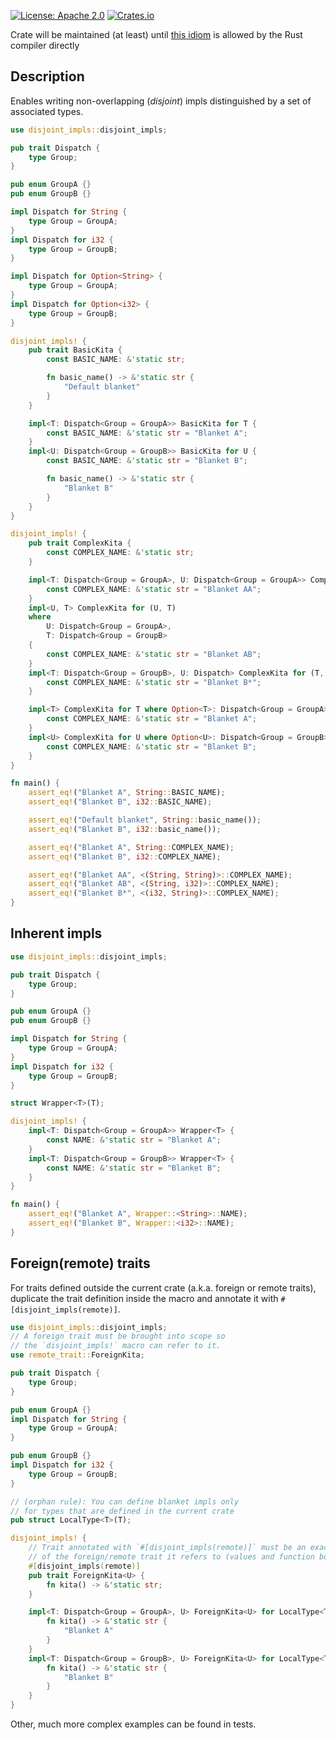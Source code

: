 [![License: Apache 2.0](https://img.shields.io/badge/License-Apache%202.0-blue.svg)](https://github.com/mversic/disjoint_impls/blob/master/LICENSE)
[![Crates.io](https://img.shields.io/crates/v/disjoint_impls.svg)](https://crates.io/crates/disjoint_impls)

Crate will be maintained (at least) until [this idiom](https://github.com/rust-lang/rust/issues/20400) is allowed by the Rust compiler directly

## Description

Enables writing non-overlapping (*disjoint*) impls distinguished by a set of associated types.

```rs
use disjoint_impls::disjoint_impls;

pub trait Dispatch {
    type Group;
}

pub enum GroupA {}
pub enum GroupB {}

impl Dispatch for String {
    type Group = GroupA;
}
impl Dispatch for i32 {
    type Group = GroupB;
}

impl Dispatch for Option<String> {
    type Group = GroupA;
}
impl Dispatch for Option<i32> {
    type Group = GroupB;
}

disjoint_impls! {
    pub trait BasicKita {
        const BASIC_NAME: &'static str;

        fn basic_name() -> &'static str {
            "Default blanket"
        }
    }

    impl<T: Dispatch<Group = GroupA>> BasicKita for T {
        const BASIC_NAME: &'static str = "Blanket A";
    }
    impl<U: Dispatch<Group = GroupB>> BasicKita for U {
        const BASIC_NAME: &'static str = "Blanket B";

        fn basic_name() -> &'static str {
            "Blanket B"
        }
    }
}

disjoint_impls! {
    pub trait ComplexKita {
        const COMPLEX_NAME: &'static str;
    }

    impl<T: Dispatch<Group = GroupA>, U: Dispatch<Group = GroupA>> ComplexKita for (T, U) {
        const COMPLEX_NAME: &'static str = "Blanket AA";
    }
    impl<U, T> ComplexKita for (U, T)
    where
        U: Dispatch<Group = GroupA>,
        T: Dispatch<Group = GroupB>
    {
        const COMPLEX_NAME: &'static str = "Blanket AB";
    }
    impl<T: Dispatch<Group = GroupB>, U: Dispatch> ComplexKita for (T, U) {
        const COMPLEX_NAME: &'static str = "Blanket B*";
    }

    impl<T> ComplexKita for T where Option<T>: Dispatch<Group = GroupA> {
        const COMPLEX_NAME: &'static str = "Blanket A";
    }
    impl<U> ComplexKita for U where Option<U>: Dispatch<Group = GroupB> {
        const COMPLEX_NAME: &'static str = "Blanket B";
    }
}

fn main() {
    assert_eq!("Blanket A", String::BASIC_NAME);
    assert_eq!("Blanket B", i32::BASIC_NAME);

    assert_eq!("Default blanket", String::basic_name());
    assert_eq!("Blanket B", i32::basic_name());

    assert_eq!("Blanket A", String::COMPLEX_NAME);
    assert_eq!("Blanket B", i32::COMPLEX_NAME);

    assert_eq!("Blanket AA", <(String, String)>::COMPLEX_NAME);
    assert_eq!("Blanket AB", <(String, i32)>::COMPLEX_NAME);
    assert_eq!("Blanket B*", <(i32, String)>::COMPLEX_NAME);
}
```

## Inherent impls

```rs
use disjoint_impls::disjoint_impls;

pub trait Dispatch {
    type Group;
}

pub enum GroupA {}
pub enum GroupB {}

impl Dispatch for String {
    type Group = GroupA;
}
impl Dispatch for i32 {
    type Group = GroupB;
}

struct Wrapper<T>(T);

disjoint_impls! {
    impl<T: Dispatch<Group = GroupA>> Wrapper<T> {
        const NAME: &'static str = "Blanket A";
    }
    impl<T: Dispatch<Group = GroupB>> Wrapper<T> {
        const NAME: &'static str = "Blanket B";
    }
}

fn main() {
    assert_eq!("Blanket A", Wrapper::<String>::NAME);
    assert_eq!("Blanket B", Wrapper::<i32>::NAME);
}
```

## Foreign(remote) traits

For traits defined outside the current crate (a.k.a. foreign or remote traits), duplicate
the trait definition inside the macro and annotate it with `#[disjoint_impls(remote)]`.

```rs
use disjoint_impls::disjoint_impls;
// A foreign trait must be brought into scope so
// the `disjoint_impls!` macro can refer to it.
use remote_trait::ForeignKita;

pub trait Dispatch {
    type Group;
}

pub enum GroupA {}
impl Dispatch for String {
    type Group = GroupA;
}

pub enum GroupB {}
impl Dispatch for i32 {
    type Group = GroupB;
}

// (orphan rule): You can define blanket impls only
// for types that are defined in the current crate
pub struct LocalType<T>(T);

disjoint_impls! {
    // Trait annotated with `#[disjoint_impls(remote)]` must be an exact duplicate
    // of the foreign/remote trait it refers to (values and function bodies excluded)
    #[disjoint_impls(remote)]
    pub trait ForeignKita<U> {
        fn kita() -> &'static str;
    }

    impl<T: Dispatch<Group = GroupA>, U> ForeignKita<U> for LocalType<T> {
        fn kita() -> &'static str {
            "Blanket A"
        }
    }
    impl<T: Dispatch<Group = GroupB>, U> ForeignKita<U> for LocalType<T> {
        fn kita() -> &'static str {
            "Blanket B"
        }
    }
}
```

Other, much more complex examples can be found in tests.
